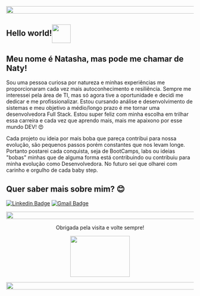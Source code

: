 <img align="center" width="1050" height="20" src="https://images2.pixlis.com/background-image-horizontal-lines-and-stripes-seamless-tileable-deep-pink-black-22hvwy.png">

## Hello world!<img align="center" width="50" height="50" src="https://upload.wikimedia.org/wikipedia/commons/2/2c/Rotating_earth_%28large%29.gif">

 
## Meu nome é Natasha, mas pode me chamar de Naty!
 Sou uma pessoa curiosa por natureza e minhas experiências me proporcionaram cada vez mais autoconhecimento e resiliência. 
Sempre me interessei pela área de TI, mas só agora tive a oportunidade e decidi me dedicar e me profissionalizar. Estou cursando análise e desenvolvimento de sistemas e meu objetivo a médio/longo prazo é me tornar uma desenvolvedora Full Stack.
Estou super feliz com minha escolha em trilhar essa carreira e cada vez que aprendo mais, mais me apaixono por esse mundo DEV! :heart_eyes:
  
  Cada projeto ou ideia por mais boba que pareça contribui para nossa evolução, são pequenos passos porém constantes que nos levam longe. Portanto postarei cada conquista, seja de BootCamps, labs ou ideias "bobas" minhas que de alguma forma está contribuindo ou contribuiu para minha evolução como Desenvolvedora. No futuro sei que olharei com carinho e orgulho de cada baby step.  
 
 
## Quer saber mais sobre mim? :blush:
[![Linkedin Badge](https://img.shields.io/badge/-LinkedIn-blue?style=flat-square&logo=Linkedin&logoColor=white&link=https://www.linkedin.com/in/natasha-gulyas-b94b521bb/)](https://www.linkedin.com/in/natasha-gulyas-b94b521bb/)
[![Gmail Badge](https://img.shields.io/badge/-Gmail-c14438?style=flat-square&logo=Gmail&logoColor=white&link=mailto:natashagulyas@gmail.com)](mailto:natashagulyas@gmail.com)


<img align="center" width="1050" height="20" src="https://images2.pixlis.com/background-image-horizontal-lines-and-stripes-seamless-tileable-deep-pink-black-22hvwy.png">
 
 
<p align="center">Obrigada pela visita e volte sempre!</p>                                                     
 
<p align="center"><img width="160" height="110" src="https://miro.medium.com/max/1600/0*K2WLMTExLyida7OR.gif"></p>

<img align="center" width="1050" height="20" src="https://images2.pixlis.com/background-image-horizontal-lines-and-stripes-seamless-tileable-deep-pink-black-22hvwy.png">
